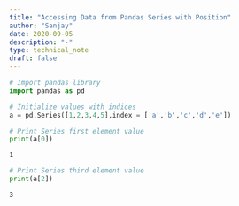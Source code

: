 ```yaml
---
title: "Accessing Data from Pandas Series with Position"
author: "Sanjay"
date: 2020-09-05
description: "-"
type: technical_note
draft: false
---
```


```python
# Import pandas library  
import pandas as pd
```


```python
# Initialize values with indices
a = pd.Series([1,2,3,4,5],index = ['a','b','c','d','e'])
```


```python
# Print Series first element value
print(a[0])
```

    1



```python
# Print Series third element value
print(a[2])
```

    3

